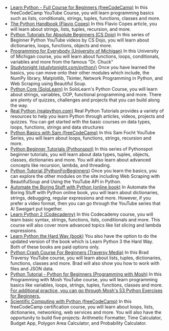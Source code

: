 
- [Learn Python - Full Course for Beginners  (freeCodeCamp)](https://www.youtube.com/watch?v=rfscVS0vtbw)
    In this freeCodeCamp YouTube Course, you will learn programming basics such as lists, conditionals, strings, tuples, functions, classes and more. 
- [The Python Handbook (Flavio Copes)](https://www.freecodecamp.org/news/the-python-handbook/)
    In this Flavio Copes article, you will learn about strings, lists, tuples, recursion, and more.
- [Python Tutorials for Absolute Beginners  (CS Dojo)](https://www.youtube.com/playlist?list=PLBZBJbE_rGRWeh5mIBhD-hhDwSEDxogDg)
    In this series of Beginner Python YouTube videos by CS Dojo, you will learn about dictionaries, loops, functions, objects and more.
- [Programming for Everybody (University of Michigan)](https://www.freecodecamp.org/news/python-for-everybody/)
    In this University of Michigan course, you will learn about functions, loops, conditionals, variables and more from the famous "Dr. Chuck"
- [Studytonight (studytonight.com/python/)](https://www.studytonight.com/python/)
    Once you have learned the basics, you can move onto their other modules which include, the NumPy library, Matplotlib, Tkinter, Network Programming in Python, and Web Scraping using Beautiful Soup.
- [Python Core (SoloLearn)](https://www.sololearn.com/learning/1073)
    In SoloLearn's Python Course, you will learn about strings, variables, OOP, functional programming and more. There are plenty of quizzes, challenges and projects that you can build along the way.
- [Real Python (realpython.com)](https://realpython.com/)
    Real Python Tutorials provides a variety of  resources to help you learn Python through articles, videos, projects and quizzes.  You can get started with the basic courses on data types, loops, functions, strings and data structures
- [Python Basics with Sam (freeCodeCamp)](https://www.youtube.com/playlist?list=PLWKjhJtqVAbkmRvnFmOd4KhDdlK1oIq23)
    In this Sam Focht YouTube Series, you will learn about loops, functions, strings, recursion and more.
- [Python Beginner Tutorials (Pythonspot)](https://pythonspot.com/beginner/)
    In this series of Pythonspot beginner tutorials, you will learn about data types, tuples, objects, classes, dictionaries and more. You will also learn about advanced concepts like recursion, lambda, and threading.
- [Python Tutorial (PythonForBeginners)](https://www.pythonforbeginners.com/python-tutorial)
    Once you learn the basics, you can explore the other modules on the site including Web Scraping with BeautifulSoup and Using the YouTube API in Python.
- [Automate the Boring Stuff with Python (online book)](https://automatetheboringstuff.com/)
    In Automate the Boring Stuff with Python online book, you will learn about dictionaries, strings, debugging, regular expressions and more. However, if you prefer a video format, then you can go through the YouTube series that Al Sweigart put together.
- [Learn Python 2 (Codecademy)](https://www.codecademy.com/learn/learn-python)
    In this Codecademy course, you will learn basic syntax, strings, functions, lists, conditionals and more. This course will also cover more advanced topics like list slicing and lambda expressions.
- [Learn Python the Hard Way (book)](https://shop.learncodethehardway.org/access/buy/2/)
    You also have the option to do the updated version of the book which is Learn Python 3 the Hard Way. Both of these books are paid options only.
- [Python Crash Course For Beginners (Traversy Media)](https://www.youtube.com/watch?v=JJmcL1N2KQs)
    In this Brad Traversy YouTube course, you will learn about lists, tuples, dictionaries, functions, classes and more. Brad will also show you how to work with files and JSON data.
- [Python Tutorial - Python for Beginners (Programming with Mosh)](https://www.youtube.com/watch?v=JJmcL1N2KQs)
    In this Programming with Mosh YouTube course,  you will learn programming basics like variables, loops, strings, tuples, functions, classes and more. [For additional practice, you can go through Mosh's 53 Python Exercises for Beginners.](https://programmingwithmosh.com/python/python-exercises-and-questions-for-beginners/)
- [Scientific Computing with Python (freeCodeCamp)](https://www.freecodecamp.org/learn/scientific-computing-with-python/)
    In this freeCodeCamp certification course, you will learn about loops, lists, dictionaries, networking, web services and more. You will also have the opportunity to build five projects: Arithmetic Formatter, Time Calculator, Budget App, Polygon Area Calculator, and Probability Calculator.
